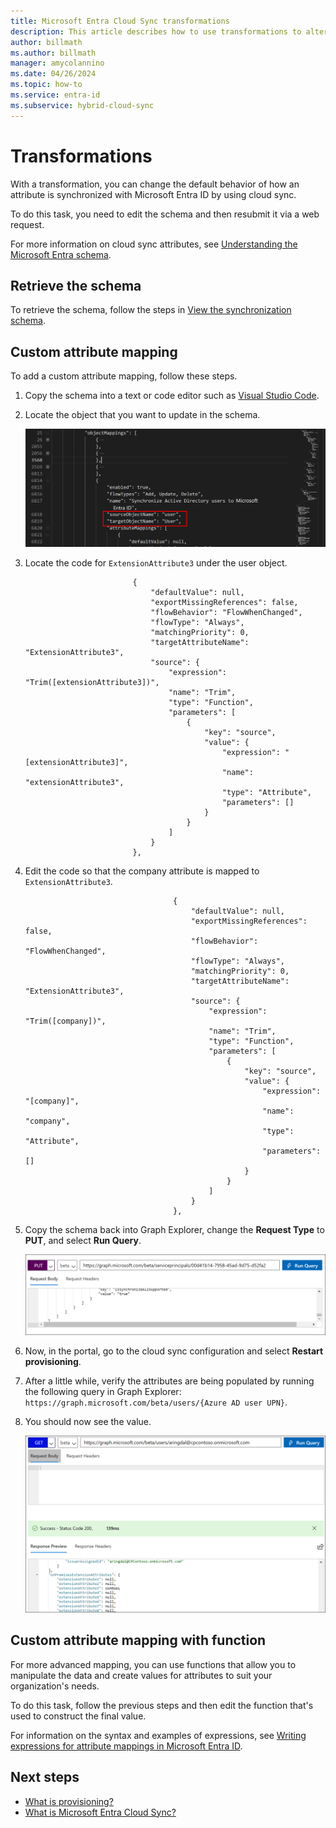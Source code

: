 ```yaml
---
title: Microsoft Entra Cloud Sync transformations
description: This article describes how to use transformations to alter the default attribute mappings.
author: billmath
ms.author: billmath
manager: amycolannino
ms.date: 04/26/2024
ms.topic: how-to
ms.service: entra-id
ms.subservice: hybrid-cloud-sync
---
```


# Transformations

With a transformation, you can change the default behavior of how an attribute is synchronized with Microsoft Entra ID by using cloud sync.

To do this task, you need to edit the schema and then resubmit it via a web request.

For more information on cloud sync attributes, see [Understanding the Microsoft Entra schema](concept-attributes.md).


## Retrieve the schema
To retrieve the schema, follow the steps in [View the synchronization schema](concept-attributes.md#view-the-synchronization-schema). 

## Custom attribute mapping
To add a custom attribute mapping, follow these steps.

1. Copy the schema into a text or code editor such as [Visual Studio Code](https://code.visualstudio.com/).
1. Locate the object that you want to update in the schema.

   ![Screenshot of object in the schema.](media/how-to-transformation/transform-1.png)</br>
1. Locate the code for `ExtensionAttribute3` under the user object.

    ```
                            {
                                "defaultValue": null,
                                "exportMissingReferences": false,
                                "flowBehavior": "FlowWhenChanged",
                                "flowType": "Always",
                                "matchingPriority": 0,
                                "targetAttributeName": "ExtensionAttribute3",
                                "source": {
                                    "expression": "Trim([extensionAttribute3])",
                                    "name": "Trim",
                                    "type": "Function",
                                    "parameters": [
                                        {
                                            "key": "source",
                                            "value": {
                                                "expression": "[extensionAttribute3]",
                                                "name": "extensionAttribute3",
                                                "type": "Attribute",
                                                "parameters": []
                                            }
                                        }
                                    ]
                                }
                            },
    ```
1. Edit the code so that the company attribute is mapped to `ExtensionAttribute3`.

   ```
                                    {
                                        "defaultValue": null,
                                        "exportMissingReferences": false,
                                        "flowBehavior": "FlowWhenChanged",
                                        "flowType": "Always",
                                        "matchingPriority": 0,
                                        "targetAttributeName": "ExtensionAttribute3",
                                        "source": {
                                            "expression": "Trim([company])",
                                            "name": "Trim",
                                            "type": "Function",
                                            "parameters": [
                                                {
                                                    "key": "source",
                                                    "value": {
                                                        "expression": "[company]",
                                                        "name": "company",
                                                        "type": "Attribute",
                                                        "parameters": []
                                                    }
                                                }
                                            ]
                                        }
                                    },
   ```
 1. Copy the schema back into Graph Explorer, change the **Request Type** to **PUT**, and select **Run Query**.

    ![Run Query](media/how-to-transformation/transform-2.png)

 1. Now, in the portal, go to the cloud sync configuration and select **Restart provisioning**.
 1. After a little while, verify the attributes are being populated by running the following query in Graph Explorer: `https://graph.microsoft.com/beta/users/{Azure AD user UPN}`.
 1. You should now see the value.

    ![The value appears](media/how-to-transformation/transform-4.png)

## Custom attribute mapping with function
For more advanced mapping, you can use functions that allow you to manipulate the data and create values for attributes to suit your organization's needs.

To do this task, follow the previous steps and then edit the function that's used to construct the final value.

For information on the syntax and examples of expressions, see [Writing expressions for attribute mappings in Microsoft Entra ID](reference-expressions.md).


## Next steps 

- [What is provisioning?](../what-is-provisioning.md)
- [What is Microsoft Entra Cloud Sync?](what-is-cloud-sync.md)
